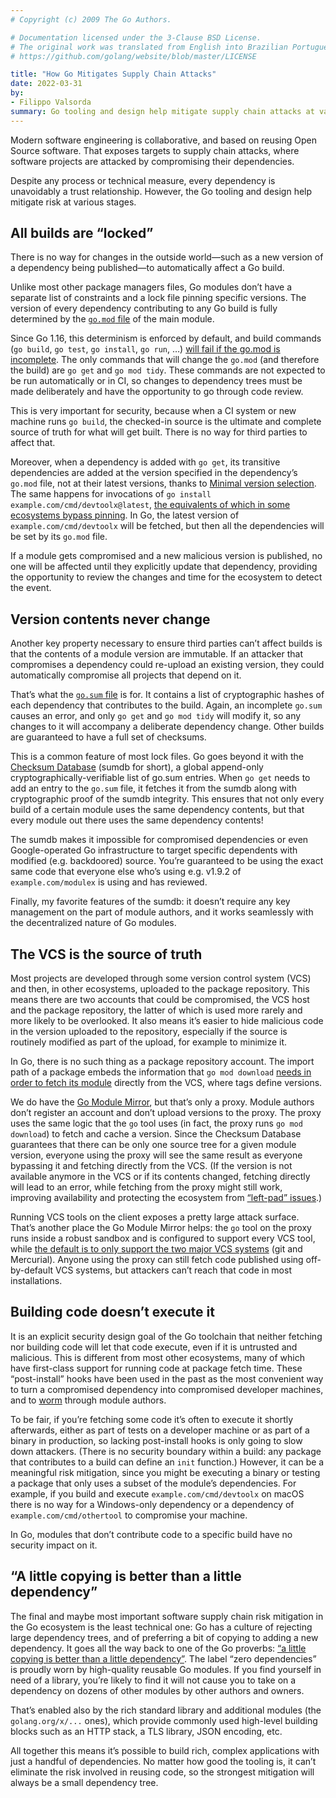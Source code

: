 ```yaml
---
# Copyright (c) 2009 The Go Authors.

# Documentation licensed under the 3-Clause BSD License.
# The original work was translated from English into Brazilian Portuguese.
# https://github.com/golang/website/blob/master/LICENSE

title: "How Go Mitigates Supply Chain Attacks"
date: 2022-03-31
by:
- Filippo Valsorda
summary: Go tooling and design help mitigate supply chain attacks at various stages.
---
```


Modern software engineering is collaborative, and based on reusing Open Source
software.
That exposes targets to supply chain attacks, where software projects are
attacked by compromising their dependencies.

Despite any process or technical measure, every dependency is unavoidably a
trust relationship.
However, the Go tooling and design help mitigate risk at various stages.


## All builds are “locked”

There is no way for changes in the outside world—such as a new version of a
dependency being published—to automatically affect a Go build.

Unlike most other package managers files, Go modules don’t have a separate list
of constraints and a lock file pinning specific versions.
The version of every dependency contributing to any Go build is fully determined
by the [`go.mod` file](/ref/mod#go-mod-file) of the main module.

Since Go 1.16, this determinism is enforced by default, and build commands (`go
build`, `go test`, `go install`, `go run`, …) [will fail if the go.mod is
incomplete](/ref/mod#go-mod-file-updates).
The only commands that will change the `go.mod` (and therefore the build) are
`go get` and `go mod tidy`.
These commands are not expected to be run automatically or in CI, so changes to
dependency trees must be made deliberately and have the opportunity to go
through code review.

This is very important for security, because when a CI system or new machine
runs `go build`, the checked-in source is the ultimate and complete source of
truth for what will get built.
There is no way for third parties to affect that.

Moreover, when a dependency is added with `go get`, its transitive dependencies
are added at the version specified in the dependency’s `go.mod` file, not at
their latest versions, thanks to
[Minimal version selection](/ref/mod#minimal-version-selection).
The same happens for invocations of
`go install example.com/cmd/devtoolx@latest`, [the equivalents of which in some
ecosystems bypass pinning](https://research.swtch.com/npm-colors).
In Go, the latest version of `example.com/cmd/devtoolx` will be fetched, but
then all the dependencies will be set by its `go.mod` file.

If a module gets compromised and a new malicious version is published, no one
will be affected until they explicitly update that dependency, providing the
opportunity to review the changes and time for the ecosystem to detect the
event.


## Version contents never change

Another key property necessary to ensure third parties can’t affect builds is
that the contents of a module version are immutable.
If an attacker that compromises a dependency could re-upload an existing
version, they could automatically compromise all projects that depend on it.

That’s what the [`go.sum` file](/ref/mod#go-sum-files) is for.
It contains a list of cryptographic hashes of each dependency that contributes
to the build.
Again, an incomplete <code>go.sum</code> causes an error, and only <code>go
get</code> and <code>go mod tidy</code> will modify it, so any changes to it
will accompany a deliberate dependency change.
Other builds are guaranteed to have a full set of checksums.

This is a common feature of most lock files.
Go goes beyond it with the
[Checksum Database](/ref/mod#checksum-database) (sumdb for short),
a global append-only cryptographically-verifiable list of go.sum entries.
When `go get` needs to add an entry to the `go.sum` file, it fetches it from the
sumdb along with cryptographic proof of the sumdb integrity.
This ensures that not only every build of a certain module uses the same
dependency contents, but that every module out there uses the same dependency
contents!

The sumdb makes it impossible for compromised dependencies or even
Google-operated Go infrastructure to target specific dependents with modified
(e.g. backdoored) source.
You’re guaranteed to be using the exact same code that everyone else who’s using
e.g. v1.9.2 of `example.com/modulex` is using and has reviewed.

Finally, my favorite features of the sumdb: it doesn’t require any key
management on the part of module authors, and it works seamlessly with the
decentralized nature of Go modules.


## The VCS is the source of truth

Most projects are developed through some version control system (VCS) and then,
in other ecosystems, uploaded to the package repository.
This means there are two accounts that could be compromised, the VCS host and
the package repository, the latter of which is used more rarely and more likely
to be overlooked.
It also means it’s easier to hide malicious code in the version uploaded to the
repository, especially if the source is routinely modified as part of the
upload, for example to minimize it.

In Go, there is no such thing as a package repository account.
The import path of a package embeds the information that `go mod download`
[needs in order to fetch its
module](https://pkg.go.dev/cmd/go#hdr-Remote_import_paths) directly from the
VCS, where tags define versions.

We do have the [Go Module Mirror](/blog/module-mirror-launch), but
that’s only a proxy.
Module authors don’t register an account and don’t upload versions to the proxy.
The proxy uses the same logic that the `go` tool uses (in fact, the proxy runs
`go mod download`) to fetch and cache a version.
Since the Checksum Database guarantees that there can be only one source tree
for a given module version, everyone using the proxy will see the same result as
everyone bypassing it and fetching directly from the VCS.
(If the version is not available anymore in the VCS or if its contents changed,
fetching directly will lead to an error, while fetching from the proxy might
still work, improving availability and protecting the ecosystem from [“left-pad”
issues](https://blog.npmjs.org/post/141577284765/kik-left-pad-and-npm).)

Running VCS tools on the client exposes a pretty large attack surface.
That’s another place the Go Module Mirror helps: the `go` tool on the proxy runs
inside a robust sandbox and is configured to support every VCS tool, while
[the default is to only support the two major VCS
systems](/ref/mod#vcs-govcs) (git and Mercurial).
Anyone using the proxy can still fetch code published using off-by-default VCS
systems, but attackers can’t reach that code in most installations.


## Building code doesn’t execute it

It is an explicit security design goal of the Go toolchain that neither fetching
nor building code will let that code execute, even if it is untrusted and
malicious.
This is different from most other ecosystems, many of which have first-class
support for running code at package fetch time.
These “post-install” hooks have been used in the past as the most convenient way
to turn a compromised dependency into compromised developer machines, and to
[worm](https://en.wikipedia.org/wiki/Computer_worm) through module authors.

To be fair, if you’re fetching some code it’s often to execute it shortly
afterwards, either as part of tests on a developer machine or as part of a
binary in production, so lacking post-install hooks is only going to slow down
attackers.
(There is no security boundary within a build: any package that contributes to a
build can define an `init` function.)
However, it can be a meaningful risk mitigation, since you might be executing a
binary or testing a package that only uses a subset of the module’s
dependencies.
For example, if you build and execute `example.com/cmd/devtoolx` on macOS there
is no way for a Windows-only dependency or a dependency of
`example.com/cmd/othertool` to compromise your machine.

In Go, modules that don’t contribute code to a specific build have no security
impact on it.


## “A little copying is better than a little dependency”

The final and maybe most important software supply chain risk mitigation in the
Go ecosystem is the least technical one: Go has a culture of rejecting large
dependency trees, and of preferring a bit of copying to adding a new dependency.
It goes all the way back to one of the Go proverbs: [“a little copying is better
than a little dependency”](https://youtube.com/clip/UgkxWCEmMJFW0-TvSMzcMEAHZcpt2FsVXP65).
The label “zero dependencies” is proudly worn by high-quality reusable Go
modules.
If you find yourself in need of a library, you’re likely to find it will not
cause you to take on a dependency on dozens of other modules by other authors
and owners.

That’s enabled also by the rich standard library and additional modules (the
`golang.org/x/...` ones), which provide commonly used high-level building blocks
such as an HTTP stack, a TLS library, JSON encoding, etc.

All together this means it’s possible to build rich, complex applications with
just a handful of dependencies.
No matter how good the tooling is, it can’t eliminate the risk involved in
reusing code, so the strongest mitigation will always be a small dependency
tree.
